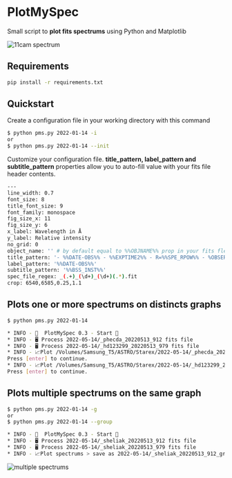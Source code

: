 # PlotMySpec
Small script to __plot fits spectrums__ using Python and Matplotlib

![11cam spectrum](https://guillaumebertrand.notion.site/image/https%3A%2F%2Fs3-us-west-2.amazonaws.com%2Fsecure.notion-static.com%2Fb0ab911c-ebf2-485b-90cc-7abda355c68b%2F_11cam_20220516_92_plot.png?table=block&id=8c44c4d1-9b7f-418f-b6b9-56ad589a4f26&spaceId=7d247eda-d75c-46b1-bab6-a26d366d8605&width=2000&userId=&cache=v2)

## Requirements 
```bash
pip install -r requirements.txt
```

## Quickstart

Create a configuration file in your working directory with this command
```bash
$ python pms.py 2022-01-14 -i
or 
$ python pms.py 2022-01-14 --init
```

Customize your configuration file.
__title_pattern, label_pattern and subtitle_pattern__ properties allow you to auto-fill value with your fits file header contents.

```bash
---
line_width: 0.7
font_size: 8
title_font_size: 9
font_family: monospace
fig_size_x: 11
fig_size_y: 6
x_label: Wavelength in Å
y_label: Relative intensity
no_grid: 0
object_name: '' # by default equal to %%OBJNAME%% prop in your fits fle
title_pattern: '- %%DATE-OBS%% - %%EXPTIME2%% - R=%%SPE_RPOW%% - %OBSERVER%'
label_pattern: '%%DATE-OBS%%'
subtitle_pattern: '%%BSS_INST%%'
spec_file_regex: _(.+)_(\d+)_(\d+)(.*).fit
crop: 6540,6585,0.25,1.1
```

## Plots one or more spectrums on distincts graphs

```bash
$ python pms.py 2022-01-14 

* INFO - 🚀  PlotMySpec 0.3 - Start 🚀
* INFO - 🖥 Process 2022-05-14/_phecda_20220513_912 fits file
* INFO - 🖥 Process 2022-05-14/_hd123299_20220513_979 fits file
* INFO - 📈Plot /Volumes/Samsung_T5/ASTRO/Starex/2022-05-14/_phecda_20220513_912 fits file > save as 2022-05-14/_phecda_20220513_912_hd_plot.png
Press [enter] to continue.
* INFO - 📈Plot /Volumes/Samsung_T5/ASTRO/Starex/2022-05-14/_hd123299_20220513_979 fits file > save as 2022-05-14/_hd123299_20220513_979_hd_plot.png
Press [enter] to continue.
```

## Plots multiple spectrums on the same graph

```bash
$ python pms.py 2022-01-14 -g
or
$ python pms.py 2022-01-14 --group

* INFO - 🚀  PlotMySpec 0.3 - Start 🚀
* INFO - 🖥 Process 2022-05-14/_sheliak_20220513_912 fits file
* INFO - 🖥 Process 2022-05-14/_sheliak_20220513_979 fits file
* INFO - 📈Plot spectrums > save as 2022-05-14/_sheliak_20220513_912_group_hd_plot.png
```

![multiple spectrums](http://www.astrosurf.com/uploads/monthly_2022_05/_sheliak_20220520_956_group_plot.png.2991b5a388ae1a37891d57211ca967dc.png)
